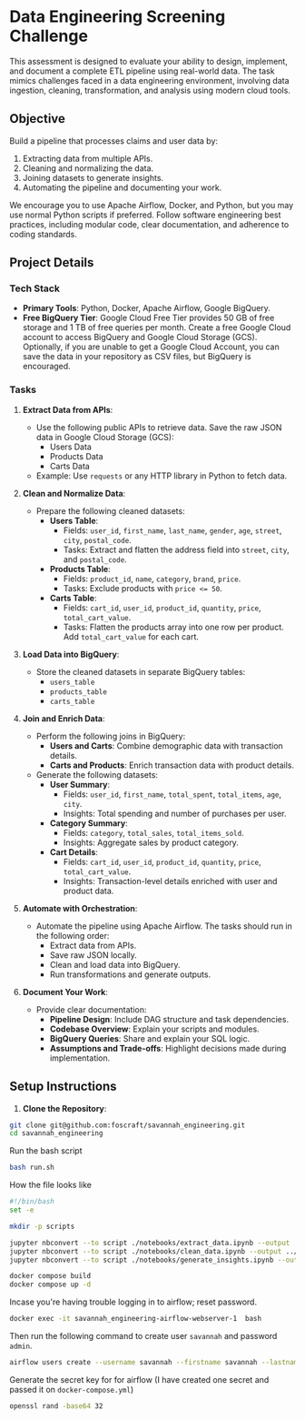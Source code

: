 # Data Engineering Screening Challenge

This assessment is designed to evaluate your ability to design, implement, and document a complete ETL pipeline using real-world data. The task mimics challenges faced in a data engineering environment, involving data ingestion, cleaning, transformation, and analysis using modern cloud tools.

## Objective

Build a pipeline that processes claims and user data by:

1. Extracting data from multiple APIs.
2. Cleaning and normalizing the data.
3. Joining datasets to generate insights.
4. Automating the pipeline and documenting your work.

We encourage you to use Apache Airflow, Docker, and Python, but you may use normal Python scripts if preferred. Follow software engineering best practices, including modular code, clear documentation, and adherence to coding standards.

## Project Details

### Tech Stack

- **Primary Tools**: Python, Docker, Apache Airflow, Google BigQuery.
- **Free BigQuery Tier**: Google Cloud Free Tier provides 50 GB of free storage and 1 TB of free queries per month. Create a free Google Cloud account to access BigQuery and Google Cloud Storage (GCS). Optionally, if you are unable to get a Google Cloud Account, you can save the data in your repository as CSV files, but BigQuery is encouraged.

### Tasks

1. **Extract Data from APIs**: 
   - Use the following public APIs to retrieve data. Save the raw JSON data in Google Cloud Storage (GCS):
     - Users Data
     - Products Data
     - Carts Data
   - Example: Use `requests` or any HTTP library in Python to fetch data.

2. **Clean and Normalize Data**: 
   - Prepare the following cleaned datasets:
     - **Users Table**:
       - Fields: `user_id`, `first_name`, `last_name`, `gender`, `age`, `street`, `city`, `postal_code`.
       - Tasks: Extract and flatten the address field into `street`, `city`, and `postal_code`.
     - **Products Table**:
       - Fields: `product_id`, `name`, `category`, `brand`, `price`.
       - Tasks: Exclude products with `price <= 50`.
     - **Carts Table**:
       - Fields: `cart_id`, `user_id`, `product_id`, `quantity`, `price`, `total_cart_value`.
       - Tasks: Flatten the products array into one row per product. Add `total_cart_value` for each cart.

3. **Load Data into BigQuery**: 
   - Store the cleaned datasets in separate BigQuery tables:
     - `users_table`
     - `products_table`
     - `carts_table`

4. **Join and Enrich Data**: 
   - Perform the following joins in BigQuery:
     - **Users and Carts**: Combine demographic data with transaction details.
     - **Carts and Products**: Enrich transaction data with product details.
   - Generate the following datasets:
     - **User Summary**:
       - Fields: `user_id`, `first_name`, `total_spent`, `total_items`, `age`, `city`.
       - Insights: Total spending and number of purchases per user.
     - **Category Summary**:
       - Fields: `category`, `total_sales`, `total_items_sold`.
       - Insights: Aggregate sales by product category.
     - **Cart Details**:
       - Fields: `cart_id`, `user_id`, `product_id`, `quantity`, `price`, `total_cart_value`.
       - Insights: Transaction-level details enriched with user and product data.

5. **Automate with Orchestration**: 
   - Automate the pipeline using Apache Airflow. The tasks should run in the following order:
     - Extract data from APIs.
     - Save raw JSON locally.
     - Clean and load data into BigQuery.
     - Run transformations and generate outputs.

6. **Document Your Work**: 
   - Provide clear documentation:
     - **Pipeline Design**: Include DAG structure and task dependencies.
     - **Codebase Overview**: Explain your scripts and modules.
     - **BigQuery Queries**: Share and explain your SQL logic.
     - **Assumptions and Trade-offs**: Highlight decisions made during implementation.

## Setup Instructions

1. **Clone the Repository**:

```bash
git clone git@github.com:foscraft/savannah_engineering.git
cd savannah_engineering
```
Run the bash script

```bash
bash run.sh
```

How the file looks like

```bash
#!/bin/bash
set -e

mkdir -p scripts

jupyter nbconvert --to script ./notebooks/extract_data.ipynb --output ../scripts/extract_data
jupyter nbconvert --to script ./notebooks/clean_data.ipynb --output ../scripts/clean_data
jupyter nbconvert --to script ./notebooks/generate_insights.ipynb --output ../scripts/generate_insights

docker compose build
docker compose up -d
```

Incase you're having trouble logging in to airflow; reset password.

```bash
docker exec -it savannah_engineering-airflow-webserver-1  bash
```

Then run the following command to create user `savannah` and password `admin`.

```bash
airflow users create --username savannah --firstname savannah --lastname savannah --role Admin --email admin@example.com --password admin
```
Generate the secret key for for airflow (I have created one secret and passed it on `docker-compose.yml`)

```bash
openssl rand -base64 32
```